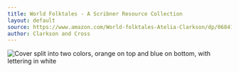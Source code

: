 ```yaml
---
title: World Folktales - A Scribner Resource Collection
layout: default
source: https://www.amazon.com/World-folktales-Atelia-Clarkson/dp/0684162903/ref=sr_1_2?dchild=1&keywords=World+Folktales+atelia+clarkson&qid=1619577751&s=books&sr=1-2
author: Clarkson and Cross
---
```

<div class="summary left"><img src="{{"/assets/images/world.jpg" | relative_url}}" alt="Cover split into two colors, orange on top and blue on bottom, with lettering in white">

<p></p>
</div>
